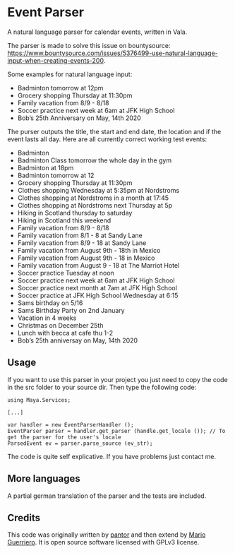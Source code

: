 # Event Parser

A natural language parser for calendar events, written in Vala. 

The parser is made to solve this issue on bountysource: https://www.bountysource.com/issues/5376499-use-natural-language-input-when-creating-events-200.

Some examples for natural language input:
- Badminton tomorrow at 12pm
- Grocery shopping Thursday at 11:30pm
- Family vacation from 8/9 - 8/18
- Soccer practice next week at 6am at JFK High School
- Bob’s 25th Anniversary on May, 14th 2020

The purser outputs the title, the start and end date, the location and if the event lasts all day. Here are all currently correct working test events:
- Badminton
- Badminton Class tomorrow the whole day in the gym
- Badminton at 18pm
- Badminton tomorrow at 12
- Grocery shopping Thursday at 11:30pm
- Clothes shopping Wednesday at 5:35pm at Nordstroms
- Clothes shopping at Nordstroms in a month at 17:45
- Clothes shopping at Nordstroms next Thursday at 5p
- Hiking in Scotland thursday to saturday
- Hiking in Scotland this weekend
- Family vacation from 8/9 - 8/18
- Family vacation from 8/1 - 8 at Sandy Lane
- Family vacation from 8/9 - 18 at Sandy Lane
- Family vacation from August 9th - 18th in Mexico
- Family vacation from August 9th - 18 in Mexico
- Family vacation from August 9 - 18 at The Marriot Hotel
- Soccer practice Tuesday at noon
- Soccer practice next week at 6am at JFK High School
- Soccer practice next month at 7am at JFK High School
- Soccer practice at JFK High School Wednesday at 6:15
- Sams birthday on 5/16
- Sams Birthday Party on 2nd January
- Vacation in 4 weeks
- Christmas on December 25th
- Lunch with becca at cafe thu 1-2
- Bob’s 25th anniversay on May, 14th 2020

## Usage
If you want to use this parser in your project you just need to copy the code in the src folder to your source dir.
Then type the following code:
```vala
using Maya.Services;

[...]

var handler = new EventParserHandler ();
EventParser parser = handler.get_parser (handle.get_locale ()); // To get the parser for the user's locale
ParsedEvent ev = parser.parse_source (ev_str); 
```

The code is quite self explicative. If you have problems just contact me.

## More languages
A partial german translation of the parser and the tests are included.

## Credits
This code was originally written by [pantor](https://github.com/pantor) and then extend by [Mario Guerriero](https://github.com/marioguerriero).
It is open source software licensed with GPLv3 license.